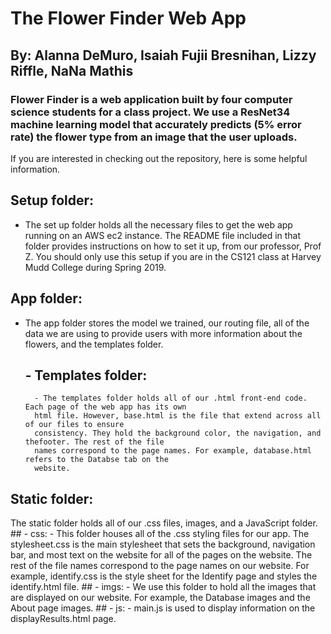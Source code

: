 # The Flower Finder Web App
## By: Alanna DeMuro, Isaiah Fujii Bresnihan, Lizzy Riffle, NaNa Mathis

### Flower Finder is a web application built by four computer science students for a class project. We use a ResNet34 machine learning model that accurately predicts (5% error rate) the flower type from an image that the user uploads. 

If you are interested in checking out the repository, here is some helpful information. 

## Setup folder: 
- The set up folder holds all the necessary files to get the web app running on an AWS ec2 instance. The README file included in that folder provides instructions on how to set it up, from our professor, Prof Z. You should only use this setup if you are in the CS121 class at Harvey Mudd College during Spring 2019.

## App folder:
- The app folder stores the model we trained, our routing file, all of the data we are using to provide users with more information about the flowers, and the templates folder. 
	## - Templates folder: 
		- The templates folder holds all of our .html front-end code. Each page of the web app has its own
		html file. However, base.html is the file that extend across all of our files to ensure
		consistency. They hold the background color, the navigation, and thefooter. The rest of the file
		names correspond to the page names. For example, database.html refers to the Databse tab on the
		website. 
		
## Static folder: 
The static folder holds all of our .css files, images, and a JavaScript folder.
	## - css: 
		- This folder houses all of the .css styling files for our app. The stylesheet.css is the main
		stylesheet that sets the background, navigation bar, and most text on the website for all of the
		pages on the website. The rest of the file names correspond to the page names on our website. For
		example, identify.css is the style sheet for the Identify page and styles the identify.html file. 
	## - imgs:
		- We use this folder to hold all the images that are displayed on our website. For example, the 
		Database images and the About page images. 
	## - js:
	 	- main.js is used to display information on the displayResults.html page. 
